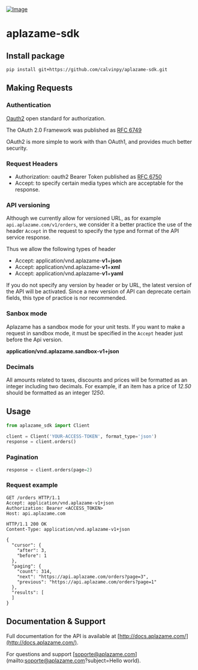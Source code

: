 [ ![Image](https://aplazame.com/static/img/banners/Banner-white-1.png "Aplazame") ](https://aplazame.com "Aplazame")

# aplazame-sdk


## Install package
```
pip install git+https://github.com/calvinpy/aplazame-sdk.git
```

## Making Requests

### Authentication
[Oauth2](http://en.wikipedia.org/wiki/OAuth) open standard for authorization.

The OAuth 2.0 Framework was published as [RFC 6749](http://tools.ietf.org/html/rfc6749)

OAuth2 is more simple to work with than OAuth1, and provides much better security.


### Request Headers
* Authorization: oauth2 Bearer Token published as [RFC 6750](http://tools.ietf.org/html/rfc6750)
* Accept: to specify certain media types which are acceptable for the response.

### API versioning
Although we currently allow for versioned URL, as for example `api.aplazame.com/v1/orders`, we consider it a better practice the use of the header `Accept` in the request to specify the type and format of the API service response.

Thus we allow the following types of header

* Accept: application/vnd.aplazame-**v1**+**json**
* Accept: application/vnd.aplazame-**v1**+**xml**
* Accept: application/vnd.aplazame-**v1**+**yaml**

If you do not specify any version by header or by URL, the latest version of the API will be activated. Since a new version of API can deprecate certain fields, this type of practice is nor recommended.

### Sanbox mode
Aplazame has a sandbox mode for your unit tests. If you want to make a request in sandbox mode, it must be specified in the `Accept` header just before the Api version.

**application/vnd.aplazame.sandbox-v1+json**

### Decimals
All amounts related to taxes, discounts and prices will be formatted as an integer including two decimals. For example, if an item has a price of *12.50* should be formatted as an integer *1250*.


## Usage
```python
from aplazame_sdk import Client

client = Client('YOUR-ACCESS-TOKEN', format_type='json')
response = client.orders()
```

### Pagination
```python
response = client.orders(page=2)
```


### Request example

```http
GET /orders HTTP/1.1
Accept: application/vnd.aplazame-v1+json
Authorization: Bearer <ACCESS_TOKEN>
Host: api.aplazame.com
```

```http
HTTP/1.1 200 OK
Content-Type: application/vnd.aplazame-v1+json

{
  "cursor": {
    "after": 3,
    "before": 1
  },
  "paging": {
    "count": 314,
    "next": "https://api.aplazame.com/orders?page=3",
    "previous": "https://api.aplazame.com/orders?page=1"
  },
  "results": [
  ]
}
```

## Documentation & Support

Full documentation for the API is available at [http://docs.aplazame.com/](http://docs.aplazame.com/).

For questions and support [soporte@aplazame.com](mailto:soporte@aplazame.com?subject=Hello world).

